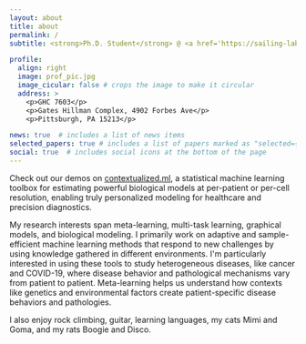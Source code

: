 ```yaml
---
layout: about
title: about
permalink: /
subtitle: <strong>Ph.D. Student</strong> @ <a href='https://sailing-lab.github.io/'>SAILING Lab</a> in <a href='http://www.compbio.cmu.edu/'>CMU-Pitt Computational Biology</a>, advised by <a href='https://www.cs.cmu.edu/~epxing/'>Eric P. Xing</a> <br> <strong>Previously:</strong> <a href='https://www.ipd.uw.edu/'>UW IPD</a> / <a href='https://www.indeed.com/'>Indeed</a> / <a href='http://klavinslab.org/'>Klavins Lab</a> / <a href='https://www.amazon.com/'>Amazon</a>

profile:
  align: right
  image: prof_pic.jpg
  image_cicular: false # crops the image to make it circular
  address: >
    <p>GHC 7603</p>
    <p>Gates Hillman Complex, 4902 Forbes Ave</p>
    <p>Pittsburgh, PA 15213</p>

news: true  # includes a list of news items
selected_papers: true # includes a list of papers marked as "selected={true}"
social: true  # includes social icons at the bottom of the page
---
```

Check out our demos on [contextualized.ml](http://contextualized.ml), a statistical machine learning toolbox for estimating powerful biological models at per-patient or per-cell resolution, enabling truly personalized modeling for healthcare and precision diagnostics.

My research interests span meta-learning, multi-task learning, graphical models, and biological modeling.
I primarily work on adaptive and sample-efficient machine learning methods that respond to new challenges by using knowledge gathered in different environments.
I'm particularly interested in using these tools to study heterogeneous diseases, like cancer and COVID-19, where disease behavior and pathological mechanisms vary from patient to patient.
Meta-learning helps us understand how contexts like genetics and environmental factors create patient-specific disease behaviors and pathologies.

I also enjoy rock climbing, guitar, learning languages, my cats Mimi and Goma, and my rats Boogie and Disco.

